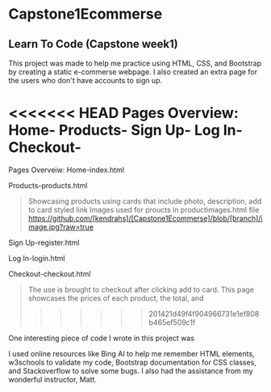 # Capstone1Ecommerse
Learn To Code (Capstone week1)
---
This project was made to help me practice using HTML, CSS, and Bootstrap by creating a static e-commerse webpage. I also created an extra page for the users who don't have accounts to sign up.

<<<<<<< HEAD
Pages Overview:
Home- 
Products- 
Sign Up- 
Log In- 
Checkout- 
=======
Pages Overveiw:
Home-index.html
>

Products-products.html
>Showcasing products using cards that include photo, description, add to card styled link
Images used for proucts in productimages.html file
https://github.com/[kendrahs]/[Capstone1Ecommerse]/blob/[branch]/image.jpg?raw=true

Sign Up-register.html
>

Log In-login.html
>

Checkout-checkout.html
>The use is brought to checkout after clicking add to card. This page showcases the prices of each product, the total, and 
>>>>>>> 201421d49f4f904966731e1ef808b465ef509c1f





One interesting piece of code I wrote in this project was

I used online resources like Bing AI to help me remember HTML elements, w3schools to validate my code, Bootstrap documentation for CSS classes, and Stackoverflow to solve some bugs. I also had the assistance from my wonderful instructor, Matt.
